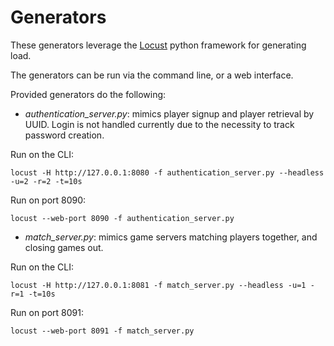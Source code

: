 # Generators

These generators leverage the [Locust](https://locust.io) python framework for generating load.

The generators can be run via the command line, or a web interface.


Provided generators do the following:

- _authentication_server.py_: mimics player signup and player retrieval by UUID. Login is not handled currently due to the necessity to track password creation.

Run on the CLI:
```
locust -H http://127.0.0.1:8080 -f authentication_server.py --headless -u=2 -r=2 -t=10s
```

Run on port 8090:
```
locust --web-port 8090 -f authentication_server.py
```

- _match_server.py_: mimics game servers matching players together, and closing games out.

Run on the CLI:
```
locust -H http://127.0.0.1:8081 -f match_server.py --headless -u=1 -r=1 -t=10s
```

Run on port 8091:
```
locust --web-port 8091 -f match_server.py
```
